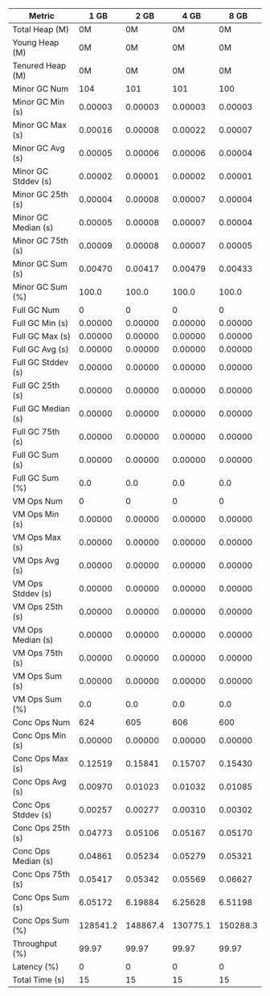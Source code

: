 | Metric | 1 GB | 2 GB | 4 GB | 8 GB |
|------|----|----|----|----|
| Total Heap (M) | 0M | 0M | 0M | 0M |
| Young Heap (M) | 0M | 0M | 0M | 0M |
| Tenured Heap (M) | 0M | 0M | 0M | 0M |
| Minor GC Num | 104 | 101 | 101 | 100 |
| Minor GC Min (s) | 0.00003 | 0.00003 | 0.00003 | 0.00003 |
| Minor GC Max (s) | 0.00016 | 0.00008 | 0.00022 | 0.00007 |
| Minor GC Avg (s) | 0.00005 | 0.00006 | 0.00006 | 0.00004 |
| Minor GC Stddev (s) | 0.00002 | 0.00001 | 0.00002 | 0.00001 |
| Minor GC 25th (s) | 0.00004 | 0.00008 | 0.00007 | 0.00004 |
| Minor GC Median (s) | 0.00005 | 0.00008 | 0.00007 | 0.00004 |
| Minor GC 75th (s) | 0.00009 | 0.00008 | 0.00007 | 0.00005 |
| Minor GC Sum (s) | 0.00470 | 0.00417 | 0.00479 | 0.00433 |
| Minor GC Sum (%) | 100.0 | 100.0 | 100.0 | 100.0 |
| Full GC Num | 0 | 0 | 0 | 0 |
| Full GC Min (s) | 0.00000 | 0.00000 | 0.00000 | 0.00000 |
| Full GC Max (s) | 0.00000 | 0.00000 | 0.00000 | 0.00000 |
| Full GC Avg (s) | 0.00000 | 0.00000 | 0.00000 | 0.00000 |
| Full GC Stddev (s) | 0.00000 | 0.00000 | 0.00000 | 0.00000 |
| Full GC 25th (s) | 0.00000 | 0.00000 | 0.00000 | 0.00000 |
| Full GC Median (s) | 0.00000 | 0.00000 | 0.00000 | 0.00000 |
| Full GC 75th (s) | 0.00000 | 0.00000 | 0.00000 | 0.00000 |
| Full GC Sum (s) | 0.00000 | 0.00000 | 0.00000 | 0.00000 |
| Full GC Sum (%) | 0.0 | 0.0 | 0.0 | 0.0 |
| VM Ops Num | 0 | 0 | 0 | 0 |
| VM Ops Min (s) | 0.00000 | 0.00000 | 0.00000 | 0.00000 |
| VM Ops Max (s) | 0.00000 | 0.00000 | 0.00000 | 0.00000 |
| VM Ops Avg (s) | 0.00000 | 0.00000 | 0.00000 | 0.00000 |
| VM Ops Stddev (s) | 0.00000 | 0.00000 | 0.00000 | 0.00000 |
| VM Ops 25th (s) | 0.00000 | 0.00000 | 0.00000 | 0.00000 |
| VM Ops Median (s) | 0.00000 | 0.00000 | 0.00000 | 0.00000 |
| VM Ops 75th (s) | 0.00000 | 0.00000 | 0.00000 | 0.00000 |
| VM Ops Sum (s) | 0.00000 | 0.00000 | 0.00000 | 0.00000 |
| VM Ops Sum (%) | 0.0 | 0.0 | 0.0 | 0.0 |
| Conc Ops Num | 624 | 605 | 606 | 600 |
| Conc Ops Min (s) | 0.00000 | 0.00000 | 0.00000 | 0.00000 |
| Conc Ops Max (s) | 0.12519 | 0.15841 | 0.15707 | 0.15430 |
| Conc Ops Avg (s) | 0.00970 | 0.01023 | 0.01032 | 0.01085 |
| Conc Ops Stddev (s) | 0.00257 | 0.00277 | 0.00310 | 0.00302 |
| Conc Ops 25th (s) | 0.04773 | 0.05106 | 0.05167 | 0.05170 |
| Conc Ops Median (s) | 0.04861 | 0.05234 | 0.05279 | 0.05321 |
| Conc Ops 75th (s) | 0.05417 | 0.05342 | 0.05569 | 0.06627 |
| Conc Ops Sum (s) | 6.05172 | 6.19884 | 6.25628 | 6.51198 |
| Conc Ops Sum (%) | 128541.2 | 148867.4 | 130775.1 | 150288.3 |
| Throughput (%) | 99.97 | 99.97 | 99.97 | 99.97 |
| Latency (%) | 0 | 0 | 0 | 0 |
| Total Time (s) | 15 | 15 | 15 | 15 |
